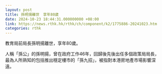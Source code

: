 ```yaml
---
layout: post
title: 孫明揚離世　享年80歲
date: 2024-10-23 18:44:31.000000000 +08:00
link: https://news.rthk.hk/rthk/ch/component/k2/1775886-20241023.htm
categories: rthk
---
```


教育局前局長孫明揚離世，享年80歲。

人稱「孫公」的孫明揚，曾在政府工作46年，回歸後先後出任多個政策局局長，最為人所熟知的包括推出穩定樓市的「孫九招」，被指對本港房地產市場影響深遠。
